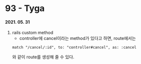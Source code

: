 93 - Tyga
========
#### 2021. 05. 31

1. rails custom method
    - controller에 cancel이라는 method가 있다고 하면,
    route에서는
    ```
    match "/cancel/:id", to: "controller#cancel", as: :cancel
    ```
    와 같이 route를 생성해 줄 수 있다.


